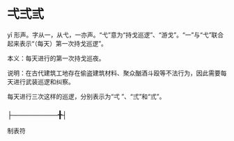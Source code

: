# 弌弍弎

yī 形声。字从一，从弋，一亦声。“弋”意为“持戈巡逻”、“游戈”。“一”与“弋”联合起来表示“（每天）第一次持戈巡逻”。

本义：每天进行的第一次持戈巡夜。

说明：在古代建筑工地存在偷盗建筑材料、聚众酗酒斗殴等不法行为，因此需要每天进行武装巡逻和纠察。

每天进行三次这样的巡逻，分别表示为“弌 ”、“弍”和“弎”。

### ├─────────╂┤

制表符